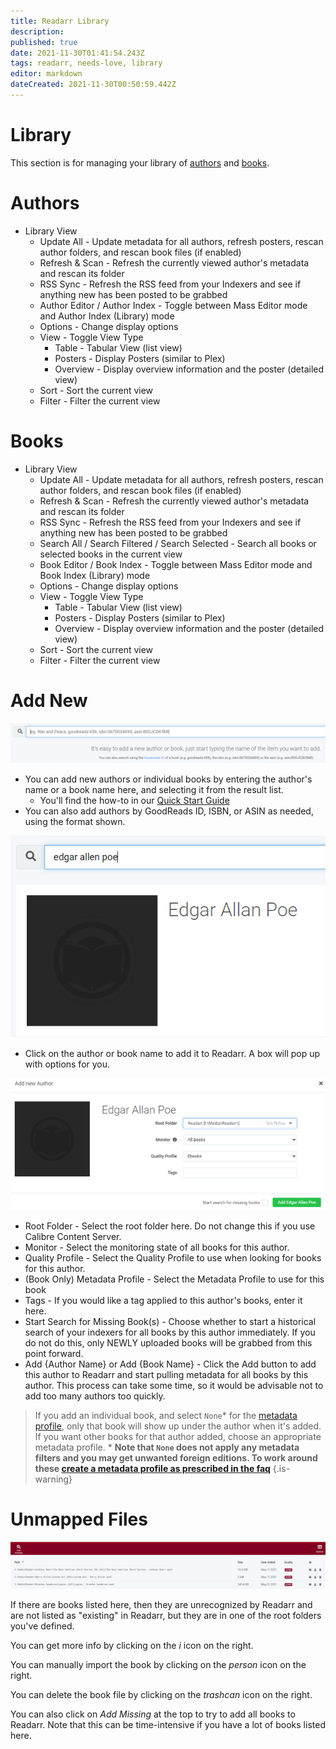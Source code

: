 ```yaml
---
title: Readarr Library
description: 
published: true
date: 2021-11-30T01:41:54.243Z
tags: readarr, needs-love, library
editor: markdown
dateCreated: 2021-11-30T00:50:59.442Z
---
```


# Library

This section is for managing your library of [authors](#authors) and [books](#books).

# Authors

- Library View
  - Update All - Update metadata for all authors, refresh posters, rescan author folders, and rescan book files (if enabled)
  - Refresh & Scan - Refresh the currently viewed author's metadata and rescan its folder
  - RSS Sync - Refresh the RSS feed from your Indexers and see if anything new has been posted to be grabbed
  - Author Editor / Author Index - Toggle between Mass Editor mode and Author Index (Library) mode
  - Options - Change display options
  - View - Toggle View Type
    - Table - Tabular View (list view)
    - Posters - Display Posters (similar to Plex)
    - Overview - Display overview information and the poster (detailed view)
  - Sort - Sort the current view
  - Filter - Filter the current view

# Books

- Library View
  - Update All - Update metadata for all authors, refresh posters, rescan author folders, and rescan book files (if enabled)
  - Refresh & Scan - Refresh the currently viewed author's metadata and rescan its folder
  - RSS Sync - Refresh the RSS feed from your Indexers and see if anything new has been posted to be grabbed
  - Search All / Search Filtered / Search Selected - Search all books or selected books in the current view
  - Book Editor / Book Index - Toggle between Mass Editor mode and Book Index (Library) mode
  - Options - Change display options
  - View - Toggle View Type
    - Table - Tabular View (list view)
    - Posters - Display Posters (similar to Plex)
    - Overview - Display overview information and the poster (detailed view)
  - Sort - Sort the current view
  - Filter - Filter the current view
  
# Add New

![addnew.png](/assets/readarr/addnew.png)

- You can add new authors or individual books by entering the author's name or a book name here, and selecting it from the result list.
  - You'll find the how-to in our [Quick Start Guide](/readarr/quick-start-guide)
- You can also add authors by GoodReads ID, ISBN, or ASIN as needed, using the format shown.

![poe.png](/assets/readarr/poe.png)

- Click on the author or book name to add it to Readarr. A box will pop up with options for you.

![addauthor.png](/assets/readarr/addauthor.png)

- Root Folder - Select the root folder here. Do not change this if you use Calibre Content Server.
- Monitor - Select the monitoring state of all books for this author.
- Quality Profile - Select the Quality Profile to use when looking for books for this author.
- (Book Only) Metadata Profile - Select the Metadata Profile to use for this book
- Tags - If you would like a tag applied to this author's books, enter it here.
- Start Search for Missing Book(s) - Choose whether to start a historical search of your indexers for all books by this author immediately. If you do not do this, only NEWLY uploaded books will be grabbed from this point forward.
- Add {Author Name} or Add {Book Name} - Click the Add button to add this author to Readarr and start pulling metadata for all books by this author. This process can take some time, so it would be advisable not to add too many authors too quickly.

>If you add an individual book, and select `None`\* for the [metadata profile](/readarr/settings#metadata-profiles), only that book will show up under the author when it's added. If you want other books for that author added, choose an appropriate metadata profile.
> \* **Note that `None` does not apply any metadata filters and you may get unwanted foreign editions. To work around these [create a metadata profile as prescribed in the faq](/readarr/faq#metadata-profile-none-allowing-foreign-releases)**
{.is-warning}

# Unmapped Files

![unmappedfiles.png](/assets/readarr/unmappedfiles.png)

If there are books listed here, then they are unrecognized by Readarr and are not listed as "existing" in Readarr, but they are in one of the root folders you've defined.

You can get more info by clicking on the *i* icon on the right.

You can manually import the book by clicking on the *person* icon on the right.

You can delete the book file by clicking on the *trashcan* icon on the right.

You can also click on *Add Missing* at the top to try to add all books to Readarr. Note that this can be time-intensive if you have a lot of books listed here.
